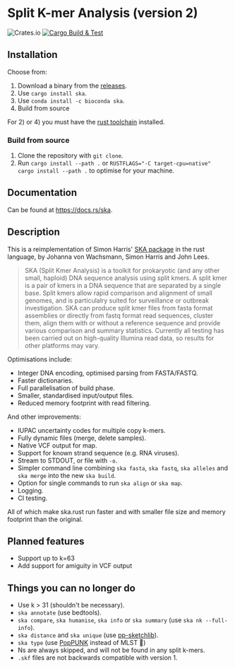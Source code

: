 # Split K-mer Analysis (version 2)

<!-- badges: start -->
![Crates.io](https://img.shields.io/crates/v/ska)
[![Cargo Build & Test](https://github.com/bacpop/ska.rust/actions/workflows/ci.yml/badge.svg)](https://github.com/bacpop/ska.rust/actions/workflows/ci.yml)<!-- badges: end -->

## Installation

Choose from:

1. Download a binary from the [releases](https://github.com/bacpop/ska.rust/releases).
2. Use `cargo install ska`.
3. Use `conda install -c bioconda ska`.
4. Build from source

For 2) or 4) you must have the [rust toolchain](https://www.rust-lang.org/tools/install) installed.
### Build from source

1. Clone the repository with `git clone`.
2. Run `cargo install --path .` or `RUSTFLAGS="-C target-cpu=native" cargo install --path .` to optimise for your machine.

## Documentation

Can be found at https://docs.rs/ska.

## Description

This is a reimplementation of Simon Harris' [SKA package](https://github.com/simonrharris/SKA)
in the rust language, by Johanna von Wachsmann, Simon Harris and John Lees.

> SKA (Split Kmer Analysis) is a toolkit for prokaryotic (and any other small, haploid) DNA sequence analysis using split kmers. A split kmer is a pair of kmers in a DNA sequence that are separated by a single base. Split kmers allow rapid comparison and alignment of small genomes, and is particulalry suited for surveillance or outbreak investigation. SKA can produce split kmer files from fasta format assemblies or directly from fastq format read sequences, cluster them, align them with or without a reference sequence and provide various comparison and summary statistics. Currently all testing has been carried out on high-quality Illumina read data, so results for other platforms may vary.

Optimisations include:

- Integer DNA encoding, optimised parsing from FASTA/FASTQ.
- Faster dictionaries.
- Full parallelisation of build phase.
- Smaller, standardised input/output files.
- Reduced memory footprint with read filtering.

And other improvements:

- IUPAC uncertainty codes for multiple copy k-mers.
- Fully dynamic files (merge, delete samples).
- Native VCF output for map.
- Support for known strand sequence (e.g. RNA viruses).
- Stream to STDOUT, or file with `-o`.
- Simpler command line combining `ska fasta`, `ska fastq`, `ska alleles` and `ska merge` into the new `ska build`.
- Option for single commands to run `ska align` or `ska map`.
- Logging.
- CI testing.

All of which make ska.rust run faster and with smaller file size and memory
footprint than the original.

## Planned features

- Support up to k=63
- Add support for amiguity in VCF output

## Things you can no longer do

- Use k > 31 (shouldn't be necessary).
- `ska annotate` (use bedtools).
- `ska compare`, `ska humanise`, `ska info` or `ska summary` (use `ska nk --full-info`).
- `ska distance` and `ska unique` (use [pp-sketchlib](https://github.com/bacpop/pp-sketchlib)).
- `ska type` (use [PopPUNK](https://github.com/bacpop/PopPUNK) instead of MLST 🙂)
- Ns are always skipped, and will not be found in any split k-mers.
- `.skf` files are not backwards compatible with version 1.
